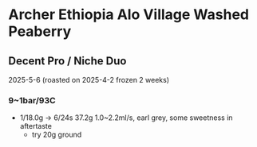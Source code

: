 # Archer Ethiopia Alo Village Washed Peaberry

## Decent Pro / Niche Duo

2025-5-6 (roasted on 2025-4-2 frozen 2 weeks)

### 9~1bar/93C

- 1/18.0g -> 6/24s 37.2g 1.0\~2.2ml/s, earl grey, some sweetness in aftertaste 
  - try 20g ground
